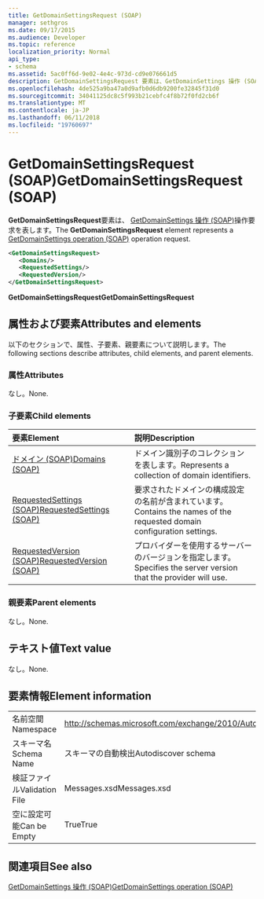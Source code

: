 ```yaml
---
title: GetDomainSettingsRequest (SOAP)
manager: sethgros
ms.date: 09/17/2015
ms.audience: Developer
ms.topic: reference
localization_priority: Normal
api_type:
- schema
ms.assetid: 5ac0ff6d-9e02-4e4c-973d-cd9e076661d5
description: GetDomainSettingsRequest 要素は、GetDomainSettings 操作 (SOAP) 操作要求を表します。
ms.openlocfilehash: 4de525a9ba47a0d9afb0d6db9200fe32845f31d0
ms.sourcegitcommit: 34041125dc8c5f993b21cebfc4f8b72f0fd2cb6f
ms.translationtype: MT
ms.contentlocale: ja-JP
ms.lasthandoff: 06/11/2018
ms.locfileid: "19760697"
---
```

# <a name="getdomainsettingsrequest-soap"></a><span data-ttu-id="a882f-103">GetDomainSettingsRequest (SOAP)</span><span class="sxs-lookup"><span data-stu-id="a882f-103">GetDomainSettingsRequest (SOAP)</span></span>

<span data-ttu-id="a882f-104">**GetDomainSettingsRequest**要素は、 [GetDomainSettings 操作 (SOAP)](getdomainsettings-operation-soap.md)操作要求を表します。</span><span class="sxs-lookup"><span data-stu-id="a882f-104">The **GetDomainSettingsRequest** element represents a [GetDomainSettings operation (SOAP)](getdomainsettings-operation-soap.md) operation request.</span></span> 
  
```XML
<GetDomainSettingsRequest>
   <Domains/>
   <RequestedSettings/>
   <RequestedVersion/>
</GetDomainSettingsRequest>
```

 <span data-ttu-id="a882f-105">**GetDomainSettingsRequest**</span><span class="sxs-lookup"><span data-stu-id="a882f-105">**GetDomainSettingsRequest**</span></span>
## <a name="attributes-and-elements"></a><span data-ttu-id="a882f-106">属性および要素</span><span class="sxs-lookup"><span data-stu-id="a882f-106">Attributes and elements</span></span>

<span data-ttu-id="a882f-107">以下のセクションで、属性、子要素、親要素について説明します。</span><span class="sxs-lookup"><span data-stu-id="a882f-107">The following sections describe attributes, child elements, and parent elements.</span></span>
  
### <a name="attributes"></a><span data-ttu-id="a882f-108">属性</span><span class="sxs-lookup"><span data-stu-id="a882f-108">Attributes</span></span>

<span data-ttu-id="a882f-109">なし。</span><span class="sxs-lookup"><span data-stu-id="a882f-109">None.</span></span>
  
### <a name="child-elements"></a><span data-ttu-id="a882f-110">子要素</span><span class="sxs-lookup"><span data-stu-id="a882f-110">Child elements</span></span>

|<span data-ttu-id="a882f-111">**要素**</span><span class="sxs-lookup"><span data-stu-id="a882f-111">**Element**</span></span>|<span data-ttu-id="a882f-112">**説明**</span><span class="sxs-lookup"><span data-stu-id="a882f-112">**Description**</span></span>|
|:-----|:-----|
|[<span data-ttu-id="a882f-113">ドメイン (SOAP)</span><span class="sxs-lookup"><span data-stu-id="a882f-113">Domains (SOAP)</span></span>](domains-soap.md) <br/> |<span data-ttu-id="a882f-114">ドメイン識別子のコレクションを表します。</span><span class="sxs-lookup"><span data-stu-id="a882f-114">Represents a collection of domain identifiers.</span></span>  <br/> |
|[<span data-ttu-id="a882f-115">RequestedSettings (SOAP)</span><span class="sxs-lookup"><span data-stu-id="a882f-115">RequestedSettings (SOAP)</span></span>](requestedsettings-soap.md) <br/> |<span data-ttu-id="a882f-116">要求されたドメインの構成設定の名前が含まれています。</span><span class="sxs-lookup"><span data-stu-id="a882f-116">Contains the names of the requested domain configuration settings.</span></span>  <br/> |
|[<span data-ttu-id="a882f-117">RequestedVersion (SOAP)</span><span class="sxs-lookup"><span data-stu-id="a882f-117">RequestedVersion (SOAP)</span></span>](requestedversion-soap.md) <br/> |<span data-ttu-id="a882f-118">プロバイダーを使用するサーバーのバージョンを指定します。</span><span class="sxs-lookup"><span data-stu-id="a882f-118">Specifies the server version that the provider will use.</span></span>  <br/> |
   
### <a name="parent-elements"></a><span data-ttu-id="a882f-119">親要素</span><span class="sxs-lookup"><span data-stu-id="a882f-119">Parent elements</span></span>

<span data-ttu-id="a882f-120">なし。</span><span class="sxs-lookup"><span data-stu-id="a882f-120">None.</span></span>
  
## <a name="text-value"></a><span data-ttu-id="a882f-121">テキスト値</span><span class="sxs-lookup"><span data-stu-id="a882f-121">Text value</span></span>

<span data-ttu-id="a882f-122">なし。</span><span class="sxs-lookup"><span data-stu-id="a882f-122">None.</span></span>
  
## <a name="element-information"></a><span data-ttu-id="a882f-123">要素情報</span><span class="sxs-lookup"><span data-stu-id="a882f-123">Element information</span></span>

|||
|:-----|:-----|
|<span data-ttu-id="a882f-124">名前空間</span><span class="sxs-lookup"><span data-stu-id="a882f-124">Namespace</span></span>  <br/> |http://schemas.microsoft.com/exchange/2010/Autodiscover  <br/> |
|<span data-ttu-id="a882f-125">スキーマ名</span><span class="sxs-lookup"><span data-stu-id="a882f-125">Schema Name</span></span>  <br/> |<span data-ttu-id="a882f-126">スキーマの自動検出</span><span class="sxs-lookup"><span data-stu-id="a882f-126">Autodiscover schema</span></span>  <br/> |
|<span data-ttu-id="a882f-127">検証ファイル</span><span class="sxs-lookup"><span data-stu-id="a882f-127">Validation File</span></span>  <br/> |<span data-ttu-id="a882f-128">Messages.xsd</span><span class="sxs-lookup"><span data-stu-id="a882f-128">Messages.xsd</span></span>  <br/> |
|<span data-ttu-id="a882f-129">空に設定可能</span><span class="sxs-lookup"><span data-stu-id="a882f-129">Can be Empty</span></span>  <br/> |<span data-ttu-id="a882f-130">True</span><span class="sxs-lookup"><span data-stu-id="a882f-130">True</span></span>  <br/> |
   
## <a name="see-also"></a><span data-ttu-id="a882f-131">関連項目</span><span class="sxs-lookup"><span data-stu-id="a882f-131">See also</span></span>



[<span data-ttu-id="a882f-132">GetDomainSettings 操作 (SOAP)</span><span class="sxs-lookup"><span data-stu-id="a882f-132">GetDomainSettings operation (SOAP)</span></span>](getdomainsettings-operation-soap.md)

